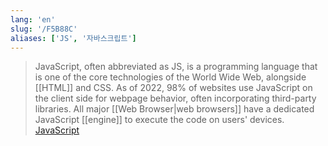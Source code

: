 ```yaml
---
lang: 'en'
slug: '/F5B88C'
aliases: ['JS', '자바스크립트']
---
```


> JavaScript, often abbreviated as JS, is a programming language that is one of the core technologies of the World Wide Web, alongside [[HTML]] and CSS. As of 2022, 98% of websites use JavaScript on the client side for webpage behavior, often incorporating third-party libraries. All major [[Web Browser|web browsers]] have a dedicated JavaScript [[engine]] to execute the code on users' devices. [JavaScript](https://en.wikipedia.org/wiki/JavaScript)
